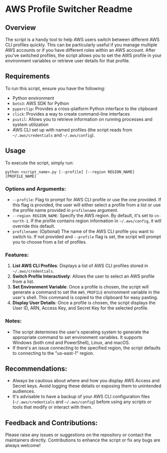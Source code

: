 # AWS Profile Switcher Readme

## Overview

The script is a handy tool to help AWS users switch between different AWS CLI profiles quickly. This can be particularly useful if you manage multiple AWS accounts or if you have different roles within an AWS account. After you've switched profiles, the script allows you to set the AWS profile in your environment variables or retrieve user details for that profile.

## Requirements

To run this script, ensure you have the following:

- Python environment
- `boto3`: AWS SDK for Python
- `pyperclip`: Provides a cross-platform Python interface to the clipboard
- `click`: Provides a way to create command-line interfaces
- `psutil`: Allows you to retrieve information on running processes and system utilization
- AWS CLI set up with named profiles (the script reads from `~/.aws/credentials` and `~/.aws/config`).

## Usage

To execute the script, simply run:

```
python <script_name>.py [--profile] [--region REGION_NAME] [PROFILE_NAME]
```

### Options and Arguments:

- `--profile`: Flag to prompt for AWS CLI profile or use the one provided. If this flag is provided, the user will either select a profile from a list or use the profile name provided in `profilename` argument.
- `--region REGION_NAME`: Specify the AWS region. By default, it's set to `cn-north-1`. If the profile contains region information in `~/.aws/config`, it will override this default.
- `profilename`: (Optional) The name of the AWS CLI profile you want to switch to. If not provided and `--profile` flag is set, the script will prompt you to choose from a list of profiles.

### Features:

1. **List AWS CLI Profiles**: Displays a list of AWS CLI profiles stored in `~/.aws/credentials`.
2. **Switch Profile Interactively**: Allows the user to select an AWS profile from a list.
3. **Set Environment Variable**: Once a profile is chosen, the script will generate a command to set the `AWS_PROFILE` environment variable in the user's shell. This command is copied to the clipboard for easy pasting.
4. **Display User Details**: Once a profile is chosen, the script displays the User ID, ARN, Access Key, and Secret Key for the selected profile.

### Notes:

- The script determines the user's operating system to generate the appropriate command to set environment variables. It supports Windows (both cmd and PowerShell), Linux, and macOS.
- If there's an issue connecting to the specified region, the script defaults to connecting to the "us-east-1" region.

## Recommendations:

- Always be cautious about where and how you display AWS Access and Secret keys. Avoid logging these details or exposing them to unintended audiences.
- It's advisable to have a backup of your AWS CLI configuration files (`~/.aws/credentials` and `~/.aws/config`) before using any scripts or tools that modify or interact with them.

## Feedback and Contributions:

Please raise any issues or suggestions on the repository or contact the maintainers directly. Contributions to enhance the script or fix any bugs are always welcome!